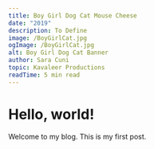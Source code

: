 ```yaml
---
title: Boy Girl Dog Cat Mouse Cheese
date: "2019"
description: To Define
image: /BoyGirlCat.jpg
ogImage: /BoyGirlCat.jpg
alt: Boy Girl Dog Cat Banner
author: Sara Cuni
topic: Kavaleer Productions
readTime: 5 min read
---
```


# Hello, world!

Welcome to my blog. This is my first post.
